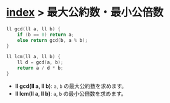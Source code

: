 # [index](index.md) > 最大公約数・最小公倍数

```cpp
ll gcd(ll a, ll b) {
    if (b == 0) return a;
    else return gcd(b, a % b);
}

ll lcm(ll a, ll b) {
    ll d = gcd(a, b);
    return a / d * b;
}
```
- **ll gcd(ll a, ll b)**: `a`, `b` の最大公約数を求めます。
- **ll lcm(ll a, ll b)**: `a`, `b` の最小公倍数を求めます。